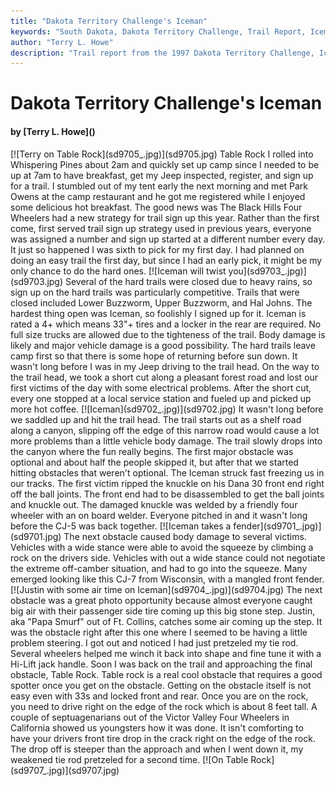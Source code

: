 ```yaml
---
title: "Dakota Territory Challenge's Iceman"
keywords: "South Dakota, Dakota Territory Challenge, Trail Report, Iceman"
author: "Terry L. Howe"
description: "Trail report from the 1997 Dakota Territory Challenge, Iceman."
---
```


# Dakota Territory Challenge's Iceman
<H4>by [Terry L. Howe]()</H4>
[![Terry on Table Rock](sd9705_.jpg)](sd9705.jpg)
Table Rock
I rolled into Whispering Pines about 2am and quickly set up
camp since I needed to be up at 7am to have breakfast, 
get my Jeep inspected, register, and sign up for a trail.
I stumbled out of my tent early the next morning and met
Park Owens at the camp restaurant and he got me registered
while I enjoyed some delicious hot breakfast.  The good news
was The Black Hills Four Wheelers had a new strategy for trail sign
up this year.  Rather than the first come, first served trail sign
up strategy used in previous years, everyone was assigned a number
and sign up started at a different number every day.  It just so
happened I was sixth to pick for my first day.  I had planned on
doing an easy trail the first day, but since I had an early pick,
it might be my only chance to do the hard ones.
[![Iceman will twist you](sd9703_.jpg)](sd9703.jpg)
Several of the hard trails were closed due to heavy rains,
so sign up on the hard trails was particularly competitive.
Trails that were closed included Lower Buzzworm, Upper Buzzworm,
and Hal Johns.  The hardest thing open was Iceman, so foolishly
I signed up for it.
Iceman is rated a 4+ which means 33"+ tires and a locker in the
rear are required.  No full size trucks are allowed due to the
tighteness of the trail.  Body damage is likely and major vehicle
damage is a good possibility.
The hard trails leave camp first so that there is some hope of
returning before sun down.  It wasn't long before I was in my
Jeep driving to the trail head.  On the way to the trail head,
we took a short cut along a pleasant forest road and lost our
first victims of the day with some electrical problems.  After
the short cut, every one stopped at a local service station and
fueled up and picked up more hot coffee.
[![Iceman](sd9702_.jpg)](sd9702.jpg)
It wasn't long before we saddled up and hit the trail head.
The trail starts out as a shelf road along a canyon, slipping
off the edge of this narrow road would cause a lot more problems
than a little vehicle body damage.  The trail slowly drops into
the canyon where the fun really begins.
The first major obstacle was optional and about half the people skipped
it, but after that we started hitting obstacles that weren't
optional.  The Iceman struck fast freezing us
in our tracks.
The first victim ripped the knuckle on
his Dana 30 front end right off the ball joints.  The front end
had to be disassembled to get the ball joints and knuckle out.  The
damaged knuckle was welded by a friendly four wheeler with an on
board welder.  Everyone pitched in and it wasn't long before the
CJ-5 was back together.
[![Iceman takes a fender](sd9701_.jpg)](sd9701.jpg)
The next obstacle caused body damage to several victims.  Vehicles
with a wide stance were able to avoid the squeeze by climbing a rock
on the drivers side.  Vehicles with out a wide stance could not
negotiate the extreme off-camber situation, and had to go into the
squeeze.  Many emerged looking like this CJ-7 from Wisconsin, with
a mangled front fender.
[![Justin with some air time on Iceman](sd9704_.jpg)](sd9704.jpg)
The next obstacle was a great photo opportunity because almost
everyone caught big air with their passenger side tire coming up
this big stone step.  Justin, aka "Papa Smurf" out of Ft. Collins,
catches some air coming up the step.
It was the obstacle right after this one where I seemed to be having
a little problem steering.  I got out and noticed I had just pretzeled
my tie rod.  Several wheelers helped me winch it back into shape and
fine tune it with a Hi-Lift jack handle.  Soon I was back on the trail
and approaching the final obstacle, Table Rock.
Table rock is a real cool obstacle that requires a good spotter once
you get on the obstacle.  Getting on the obstacle itself is not easy
even with 33s and locked front and rear.  Once you are on the rock,
you need to drive right on the edge of the rock which is about 8 feet
tall.  A couple of septuagenarians out of the Victor Valley Four
Wheelers in California
showed us youngsters how it was done.  It isn't comforting to have
your drivers front tire drop in the crack right on the edge of the
rock.  The drop off is steeper than the approach and when I went
down it, my weakened tie rod pretzeled for a second time.
[![On Table Rock](sd9707_.jpg)](sd9707.jpg)